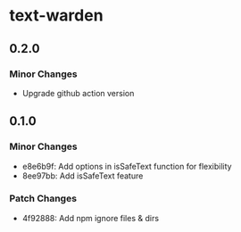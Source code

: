 # text-warden

## 0.2.0

### Minor Changes

- Upgrade github action version

## 0.1.0

### Minor Changes

- e8e6b9f: Add options in isSafeText function for flexibility
- 8ee97bb: Add isSafeText feature

### Patch Changes

- 4f92888: Add npm ignore files & dirs
